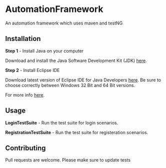 # AutomationFramework
An automation framework which uses maven and testNG

## Installation
**Step 1** - Install Java on your computer

Download and install the Java Software Development Kit (JDK) [here](https://www.oracle.com/java/technologies/javase-downloads.html).

**Step 2** - Install Eclipse IDE

Download latest version of Eclipse IDE for Java Developers [here](https://www.eclipse.org/downloads/). Be sure to choose correctly between Windows 32 Bit and 64 Bit versions.

For more info [here](https://www.guru99.com/installing-selenium-webdriver.html).

## Usage
**LoginTestSuite** - Run the test suite for login scenarios.

**RegistrationTestSuite** - Run the test suite for registeration scenarios.

## Contributing
Pull requests are welcome. Please make sure to update tests 
